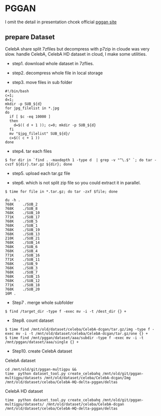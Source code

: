 
# PGGAN
I omit the detail in presentation chcek official [pggan site ](https://github.com/tkarras/progressive_growing_of_gans)

## prepare Dataset


CelebA share split 7zfiles but decompress with p7zip in cloude was  very slow. 
handle CelebA, CelebA HD dataset in cloud, I make some utilities.

- step1. download whole dataset in 7zflies.

- step2. decompress whole file in local storage

- step3. move files in sub folder

```
#!/bin/bash
c=1; 
d=1; 
mkdir -p SUB_${d}
for jpg_filelist in *.jpg
do
  if [ $c -eq 10000 ]
  then
    d=$(( d + 1 )); c=0; mkdir -p SUB_${d}
  fi
  mv "$jpg_filelist" SUB_${d}/
  c=$(( c + 1 ))
done
```

- step4. tar each files

```
$ for dir in `find . -maxdepth 1 -type d  | grep -v "^\.$" `; do tar -cvzf ${dir}.tar.gz ${dir}; done
```

- step5. upload each tar.gz file 


- step6. 
which is not split zip file so you could extract it in parallel. 

```
$ time for file in *.tar.gz; do tar -zxf $file; done
```

```
du -h .
768K	./SUB_2
768K	./SUB_8
768K	./SUB_10
771K	./SUB_17
768K	./SUB_5
768K	./SUB_1
768K	./SUB_19
768K	./SUB_13
210K	./SUB_21
768K	./SUB_14
768K	./SUB_6
768K	./SUB_4
771K	./SUB_16
771K	./SUB_11
768K	./SUB_9
768K	./SUB_3
768K	./SUB_7
768K	./SUB_15
768K	./SUB_12
771K	./SUB_18
768K	./SUB_20
16M	.
```

- Step7 . merge whole subfolder 
```
$ find /target_dir -type f -exec mv -i -t /dest_dir {} +
```

- Step8. count dataset 
```
$ time find /mnt/old/dataset/celeba/CelebA-dcgan/tar.gz/img -type f -exec mv -i -t /mnt/old/dataset/celeba/CelebA-dcgan/tar.gz/one {} +
$ time find /mnt/pggan/dataset/aaa/subdir -type f -exec mv -i -t /mnt/pggan/dataset/aaa/single {} +
```

- Step10. create CelebA  dataset  

CelebA dataset
```
cd /mnt/old/git/pggan-multigpu && 
time  python dataset_tool.py create_celebahq /mnt/old/git/pggan-multigpu/datasets /mnt/old/dataset/celeba/CelebA-dcgan/Img /mnt/old/dataset/celeba/CelebA-HQ-delta-pggan/deltas
```

CelebA HD dataset
```
time  python dataset_tool.py create_celebahq /mnt/old/git/pggan-multigpu/datasets/ /mnt/old/dataset/celeba/CelebA-dcgan /mnt/old/dataset/celeba/CelebA-HQ-delta-pggan/deltas
```
